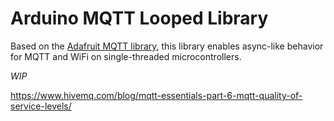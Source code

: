 # Arduino MQTT Looped Library

Based on the [Adafruit MQTT library](https://github.com/adafruit/Adafruit_MQTT_Library), this
library enables async-like behavior for MQTT and WiFi on single-threaded microcontrollers.

*WIP*

https://www.hivemq.com/blog/mqtt-essentials-part-6-mqtt-quality-of-service-levels/
